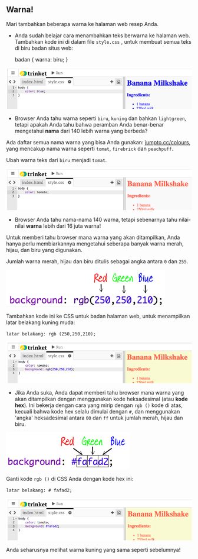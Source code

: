 ## Warna!

Mari tambahkan beberapa warna ke halaman web resep Anda.

+ Anda sudah belajar cara menambahkan teks berwarna ke halaman web. Tambahkan kode ini di dalam file `style.css` , untuk membuat semua teks di biru badan situs web:

    badan {
        warna: biru;
    }
    

![tangkapan layar](images/recipe-blue.png)

+ Browser Anda tahu warna seperti `biru`, `kuning` dan bahkan `lightgreen`, tetapi apakah Anda tahu bahwa peramban Anda benar-benar mengetahui **nama** dari 140 lebih warna yang berbeda?

Ada daftar semua nama warna yang bisa Anda gunakan: [jumpto.cc/colours](http://jumpto.cc/colours), yang mencakup nama warna seperti `tomat`, `firebrick` dan `peachpuff`.

Ubah warna teks dari `biru` menjadi `tomat`.

![tangkapan layar](images/recipe-tomato.png)

+ Browser Anda tahu nama-nama 140 warna, tetapi sebenarnya tahu nilai-nilai **warna** lebih dari 16 juta warna!

Untuk memberi tahu browser mana warna yang akan ditampilkan, Anda hanya perlu membiarkannya mengetahui seberapa banyak warna merah, hijau, dan biru yang digunakan.

Jumlah warna merah, hijau dan biru ditulis sebagai angka antara `0` dan `255`.

![tangkapan layar](images/recipe-rgb-img.png)

Tambahkan kode ini ke CSS untuk badan halaman web, untuk menampilkan latar belakang kuning muda:

    latar belakang: rgb (250,250,210);
    

![tangkapan layar](images/recipe-rgb.png)

+ Jika Anda suka, Anda dapat memberi tahu browser mana warna yang akan ditampilkan dengan menggunakan kode heksadesimal (atau **kode hex**). Ini bekerja dengan cara yang mirip dengan `rgb ()` kode di atas, kecuali bahwa kode hex selalu dimulai dengan `#`, dan menggunakan 'angka' heksadesimal antara `00` dan `ff` untuk jumlah merah, hijau dan biru.

![tangkapan layar](images/recipe-hex-img.png)

Ganti kode `rgb ()` di CSS Anda dengan kode hex ini:

    latar belakang: # fafad2;
    

![tangkapan layar](images/recipe-hex.png)

Anda seharusnya melihat warna kuning yang sama seperti sebelumnya!